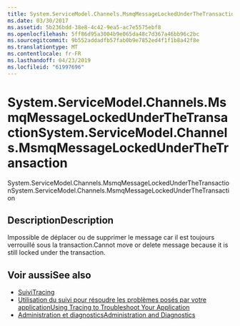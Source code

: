 ```yaml
---
title: System.ServiceModel.Channels.MsmqMessageLockedUnderTheTransaction
ms.date: 03/30/2017
ms.assetid: 5b236bdd-38e8-4c42-9ea5-ac7e5575ebf8
ms.openlocfilehash: 5ff86d95a3004b9e065da48c7d367a46bb96c2bc
ms.sourcegitcommit: 9b552addadfb57fab0b9e7852ed4f1f1b8a42f8e
ms.translationtype: MT
ms.contentlocale: fr-FR
ms.lasthandoff: 04/23/2019
ms.locfileid: "61997696"
---
```

# <a name="systemservicemodelchannelsmsmqmessagelockedunderthetransaction"></a><span data-ttu-id="6b752-102">System.ServiceModel.Channels.MsmqMessageLockedUnderTheTransaction</span><span class="sxs-lookup"><span data-stu-id="6b752-102">System.ServiceModel.Channels.MsmqMessageLockedUnderTheTransaction</span></span>
<span data-ttu-id="6b752-103">System.ServiceModel.Channels.MsmqMessageLockedUnderTheTransaction</span><span class="sxs-lookup"><span data-stu-id="6b752-103">System.ServiceModel.Channels.MsmqMessageLockedUnderTheTransaction</span></span>  
  
## <a name="description"></a><span data-ttu-id="6b752-104">Description</span><span class="sxs-lookup"><span data-stu-id="6b752-104">Description</span></span>  
 <span data-ttu-id="6b752-105">Impossible de déplacer ou de supprimer le message car il est toujours verrouillé sous la transaction.</span><span class="sxs-lookup"><span data-stu-id="6b752-105">Cannot move or delete message because it is still locked under the transaction.</span></span>  
  
## <a name="see-also"></a><span data-ttu-id="6b752-106">Voir aussi</span><span class="sxs-lookup"><span data-stu-id="6b752-106">See also</span></span>

- [<span data-ttu-id="6b752-107">Suivi</span><span class="sxs-lookup"><span data-stu-id="6b752-107">Tracing</span></span>](../../../../../docs/framework/wcf/diagnostics/tracing/index.md)
- [<span data-ttu-id="6b752-108">Utilisation du suivi pour résoudre les problèmes posés par votre application</span><span class="sxs-lookup"><span data-stu-id="6b752-108">Using Tracing to Troubleshoot Your Application</span></span>](../../../../../docs/framework/wcf/diagnostics/tracing/using-tracing-to-troubleshoot-your-application.md)
- [<span data-ttu-id="6b752-109">Administration et diagnostics</span><span class="sxs-lookup"><span data-stu-id="6b752-109">Administration and Diagnostics</span></span>](../../../../../docs/framework/wcf/diagnostics/index.md)
